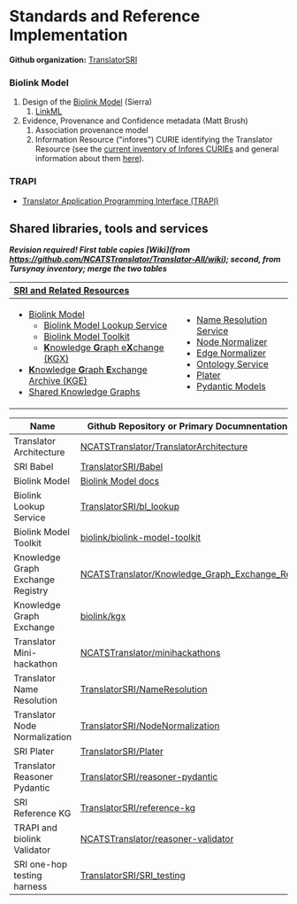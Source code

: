 # Standards and Reference Implementation

**Github organization:** [TranslatorSRI](https://github.com/TranslatorSRI)

### Biolink Model

1. Design of the [Biolink Model](https://github.com/biolink/biolink-model) (Sierra)
   1. [LinkML](https://github.com/linkml)
2. Evidence, Provenance and Confidence metadata (Matt Brush)
   1. Association provenance model
   2. Information Resource ("infores") CURIE identifying the Translator Resource (see the [current inventory of Infores CURIEs](https://docs.google.com/spreadsheets/d/1Ak1hRqlTLr1qa-7O0s5bqeTHukj9gSLQML1-lg6xIHM) and general information about them [here](https://docs.google.com/document/d/177sOmjTueIK4XKJ0GjxsARg909CaU71tReIehAp5DDo/edit#bookmark=id.8sdy3vk2umkd)).

### TRAPI

* [Translator Application Programming Interface (TRAPI)](trapi.md)

## Shared libraries, tools and services

_**Revision required! First table copies [Wiki](from https://github.com/NCATSTranslator/Translator-All/wiki); second, from Tursynay inventory; merge the two tables**_

|**[SRI and Related Resources](https://github.com/NCATSTranslator/Translator-All/wiki/Standards-and-Reference-Implementation-(SRI))**||
|:---|:---|
|<ul><li>[Biolink Model](https://biolink.github.io/biolink-model/docs/)<ul><li>[Biolink Model Lookup Service](https://github.com/NCATSTranslator/Translator-All/wiki/Biolink-Lookup-Service)</li><li>[Biolink Model Toolkit](https://github.com/NCATSTranslator/Translator-All/wiki/Biolink-Model-Toolkit)</li><li>[**K**nowledge **G**raph e**X**change (KGX)](https://github.com/NCATSTranslator/Translator-All/wiki/KGX)</li></ul></li><li>[**K**nowledge **G**raph **E**xchange Archive (KGE)](https://github.com/NCATSTranslator/Translator-All/wiki/KGE-Registry-Archive)</li><li>[Shared Knowledge Graphs](https://github.com/NCATSTranslator/Translator-All/wiki/SRI-Shared-Knowledge-Graphs)</li></ul>|<ul><li>[Name Resolution Service](https://github.com/NCATSTranslator/Translator-All/wiki/Name-Resolution-Service)</li><li>[Node Normalizer](https://github.com/NCATSTranslator/Translator-All/wiki/Node-Normalizer)</li><li>[Edge Normalizer](https://github.com/NCATSTranslator/Translator-All/wiki/Edge-Normalizer)</li><li>[Ontology Service](https://github.com/NCATSTranslator/Translator-All/wiki/SRI-Ontology-Service)</li><li>[Plater](https://github.com/NCATSTranslator/Translator-All/wiki/Plater)</li><li>[Pydantic Models](https://github.com/NCATSTranslator/Translator-All/wiki/Pydantic-Models)</li></ul>|


| Name | Github Repository or Primary Documnentation Link                                                                          |
| ---- |---------------------------------------------------------------------------------------------------------------------------|
| Translator Architecture | [NCATSTranslator/TranslatorArchitecture](https://github.com/NCATSTranslator/TranslatorArchitecture)                       |
| SRI Babel	| [TranslatorSRI/Babel](https://github.com/TranslatorSRI/Babel)                                                             |
| Biolink Model | [Biolink Model docs](https://biolink.github.io/biolink-model/)                                                            |
| Biolink Lookup Service | [TranslatorSRI/bl_lookup](https://github.com/TranslatorSRI/bl_lookup)                                                     |
| Biolink Model Toolkit | [biolink/biolink-model-toolkit](https://github.com/biolink/biolink-model-toolkit)                                         |
| Knowledge Graph Exchange Registry | [NCATSTranslator/Knowledge_Graph_Exchange_Registry](https://github.com/NCATSTranslator/Knowledge_Graph_Exchange_Registry) |
| Knowledge Graph Exchange | [biolink/kgx](https://github.com/biolink/kgx)                                                                             |
| Translator Mini-hackathon | [NCATSTranslator/minihackathons](https://github.com/NCATSTranslator/minihackathons)                                       |
| Translator Name Resolution | [TranslatorSRI/NameResolution](https://github.com/TranslatorSRI/NameResolution)                                           |
| Translator Node Normalization | [TranslatorSRI/NodeNormalization](https://github.com/TranslatorSRI/NodeNormalization)                                     |
| SRI Plater | [TranslatorSRI/Plater](https://github.com/TranslatorSRI/Plater)                                                                               |
| Translator Reasoner Pydantic | [TranslatorSRI/reasoner-pydantic](https://github.com/TranslatorSRI/reasoner-pydantic)                             |
| SRI Reference KG | [TranslatorSRI/reference-kg](https://github.com/TranslatorSRI/reference-kg)                             |
| TRAPI and biolink Validator | [NCATSTranslator/reasoner-validator](https://github.com/NCATSTranslator/reasoner-validator)                  |
| SRI one-hop testing harness | [TranslatorSRI/SRI_testing](https://github.com/TranslatorSRI/SRI_testing)                         |
